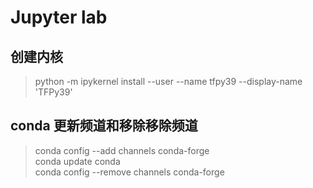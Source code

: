 # Jupyter lab
## 创建内核
> python -m ipykernel install --user --name tfpy39 --display-name 'TFPy39'

## conda 更新频道和移除移除频道
> conda config --add channels conda-forge   
> conda update conda   
> conda config --remove channels conda-forge    
